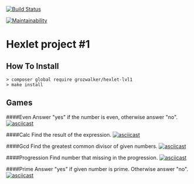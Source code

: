 [![Build Status](https://travis-ci.org/grozwalker/php-project-lvl1.svg?branch=master)](https://travis-ci.org/grozwalker/php-project-lvl1)

[![Maintainability](https://api.codeclimate.com/v1/badges/ea00ee18e77b84995502/maintainability)](https://codeclimate.com/github/grozwalker/php-project-lvl1/maintainability)

# Hexlet project #1

## How To Install
```
> composer global require grozwalker/hexlet-lvl1
> make install
```

## Games

####Even
Answer "yes" if the number is even, otherwise answer "no".
[![asciicast](https://asciinema.org/a/tNLbv7cCu1MouKUEGVXMxty8m.svg)](https://asciinema.org/a/tNLbv7cCu1MouKUEGVXMxty8m)

####Calc
Find the result of the expression.
[![asciicast](https://asciinema.org/a/yCQWLo2r9muBprla17e1n2UlU.svg)](https://asciinema.org/a/yCQWLo2r9muBprla17e1n2UlU)

####Gcd
Find the greatest common divisor of given numbers.
[![asciicast](https://asciinema.org/a/iS5Sbhwl70hlhkIIIjWPhVIEf.svg)](https://asciinema.org/a/iS5Sbhwl70hlhkIIIjWPhVIEf)

####Progression
Find number that missing in the progression.
[![asciicast](https://asciinema.org/a/Lv3lPXO2QnQH1wBxwUWTILMiq.svg)](https://asciinema.org/a/Lv3lPXO2QnQH1wBxwUWTILMiq)

####Prime
Answer "yes" if given number is prime. Otherwise answer "no".
[![asciicast](https://asciinema.org/a/iAlI6kIyZOhpYHWWBkHUxK7r6.svg)](https://asciinema.org/a/iAlI6kIyZOhpYHWWBkHUxK7r6)
